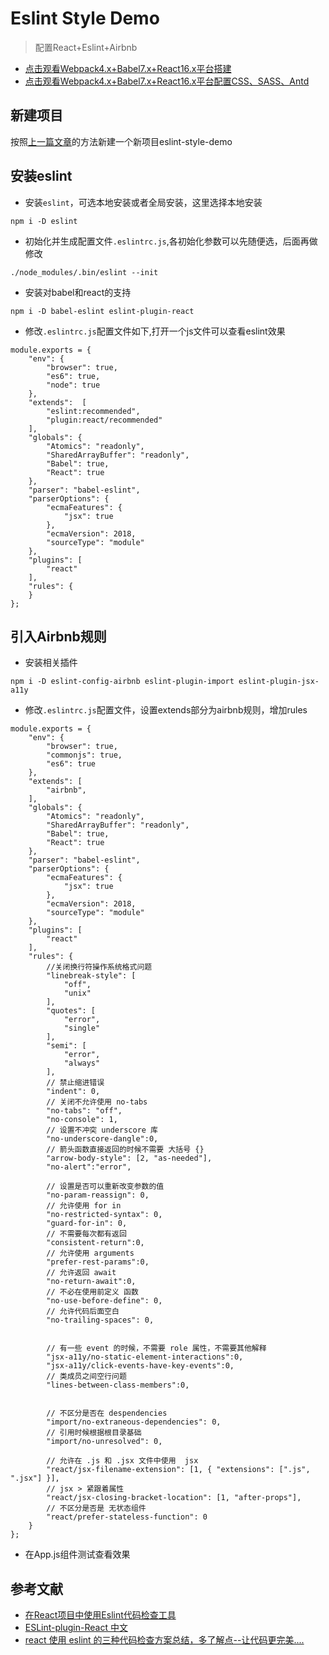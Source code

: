 # Eslint Style Demo
> 配置React+Eslint+Airbnb

* [点击观看Webpack4.x+Babel7.x+React16.x平台搭建](https://github.com/fireworksflyaway/basic-demo)
* [点击观看Webpack4.x+Babel7.x+React16.x平台配置CSS、SASS、Antd](https://github.com/fireworksflyaway/style-demo)

## 新建项目
按照[上一篇文章](https://github.com/fireworksflyaway/style-demo)的方法新建一个新项目eslint-style-demo

## 安装eslint
* 安装`eslint`，可选本地安装或者全局安装，这里选择本地安装
```
npm i -D eslint
```
* 初始化并生成配置文件`.eslintrc.js`,各初始化参数可以先随便选，后面再做修改
```
./node_modules/.bin/eslint --init
```
* 安装对babel和react的支持
```
npm i -D babel-eslint eslint-plugin-react
```
* 修改`.eslintrc.js`配置文件如下,打开一个js文件可以查看eslint效果
```
module.exports = {
    "env": {
        "browser": true,
        "es6": true,
        "node": true
    },
    "extends":  [
        "eslint:recommended",
        "plugin:react/recommended"
    ],
    "globals": {
        "Atomics": "readonly",
        "SharedArrayBuffer": "readonly",
        "Babel": true,
        "React": true
    },
    "parser": "babel-eslint",
    "parserOptions": {
        "ecmaFeatures": {
            "jsx": true
        },
        "ecmaVersion": 2018,
        "sourceType": "module"
    },
    "plugins": [
        "react"
    ],
    "rules": {
    }
};
```
## 引入Airbnb规则
* 安装相关插件
```
npm i -D eslint-config-airbnb eslint-plugin-import eslint-plugin-jsx-a11y
```

* 修改`.eslintrc.js`配置文件，设置extends部分为airbnb规则，增加rules
```
module.exports = {
    "env": {
        "browser": true,
        "commonjs": true,
        "es6": true
    },
    "extends": [
        "airbnb",
    ],
    "globals": {
        "Atomics": "readonly",
        "SharedArrayBuffer": "readonly",
        "Babel": true,
        "React": true
    },
    "parser": "babel-eslint",
    "parserOptions": {
        "ecmaFeatures": {
            "jsx": true
        },
        "ecmaVersion": 2018,
        "sourceType": "module"
    },
    "plugins": [
        "react"
    ],
    "rules": {
        //关闭换行符操作系统格式问题
        "linebreak-style": [
            "off",
            "unix"
        ],
        "quotes": [
            "error",
            "single"
        ],
        "semi": [
            "error",
            "always"
        ],
        // 禁止缩进错误
        "indent": 0,
        // 关闭不允许使用 no-tabs
        "no-tabs": "off",
        "no-console": 1,
        // 设置不冲突 underscore 库
        "no-underscore-dangle":0,
        // 箭头函数直接返回的时候不需要 大括号 {}
        "arrow-body-style": [2, "as-needed"],
        "no-alert":"error",
 
        // 设置是否可以重新改变参数的值
        "no-param-reassign": 0,
        // 允许使用 for in
        "no-restricted-syntax": 0,
        "guard-for-in": 0,
        // 不需要每次都有返回
        "consistent-return":0,
        // 允许使用 arguments
        "prefer-rest-params":0,
        // 允许返回 await
        "no-return-await":0,
        // 不必在使用前定义 函数
        "no-use-before-define": 0,
        // 允许代码后面空白
        "no-trailing-spaces": 0,
 
 
        // 有一些 event 的时候，不需要 role 属性，不需要其他解释
        "jsx-a11y/no-static-element-interactions":0,
        "jsx-a11y/click-events-have-key-events":0,
        // 类成员之间空行问题
        "lines-between-class-members":0,
 
 
        // 不区分是否在 despendencies
        "import/no-extraneous-dependencies": 0,
        // 引用时候根据根目录基础
        "import/no-unresolved": 0,
 
        // 允许在 .js 和 .jsx 文件中使用  jsx
        "react/jsx-filename-extension": [1, { "extensions": [".js", ".jsx"] }],
        // jsx > 紧跟着属性
        "react/jsx-closing-bracket-location": [1, "after-props"],
        // 不区分是否是 无状态组件
        "react/prefer-stateless-function": 0
    }
};
```
* 在App.js组件测试查看效果

## 参考文献
* [在React项目中使用Eslint代码检查工具](https://segmentfault.com/a/1190000016626739)
* [ESLint-plugin-React 中文](https://www.jianshu.com/p/339bdb463964)
* [react 使用 eslint 的三种代码检查方案总结，多了解点--让代码更完美....](https://www.cnblogs.com/jiebba/p/9601626.html)



